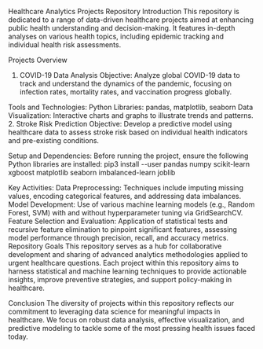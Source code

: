 Healthcare Analytics Projects Repository
Introduction
This repository is dedicated to a range of data-driven healthcare projects aimed at enhancing public health understanding and decision-making. It features in-depth analyses on various health topics, including epidemic tracking and individual health risk assessments.

Projects Overview
1. COVID-19 Data Analysis
Objective: Analyze global COVID-19 data to track and understand the dynamics of the pandemic, focusing on infection rates, mortality rates, and vaccination progress globally.

Tools and Technologies:
Python Libraries: pandas, matplotlib, seaborn
Data Visualization: Interactive charts and graphs to illustrate trends and patterns.
2. Stroke Risk Prediction
Objective: Develop a predictive model using healthcare data to assess stroke risk based on individual health indicators and pre-existing conditions.

Setup and Dependencies:
Before running the project, ensure the following Python libraries are installed: pip3 install --user pandas numpy scikit-learn xgboost matplotlib seaborn imbalanced-learn joblib

Key Activities:
Data Preprocessing: Techniques include imputing missing values, encoding categorical features, and addressing data imbalances.
Model Development: Use of various machine learning models (e.g., Random Forest, SVM) with and without hyperparameter tuning via GridSearchCV.
Feature Selection and Evaluation: Application of statistical tests and recursive feature elimination to pinpoint significant features, assessing model performance through precision, recall, and accuracy metrics.
Repository Goals
This repository serves as a hub for collaborative development and sharing of advanced analytics methodologies applied to urgent healthcare questions. Each project within this repository aims to harness statistical and machine learning techniques to provide actionable insights, improve preventive strategies, and support policy-making in healthcare.

Conclusion
The diversity of projects within this repository reflects our commitment to leveraging data science for meaningful impacts in healthcare. We focus on robust data analysis, effective visualization, and predictive modeling to tackle some of the most pressing health issues faced today.
